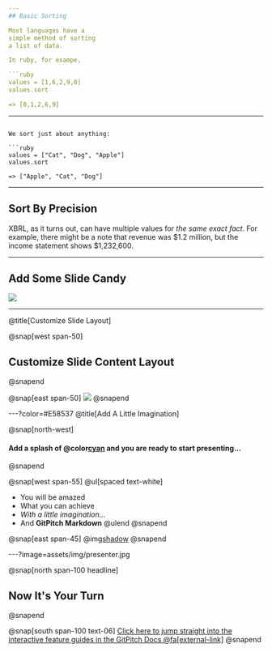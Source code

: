 ```yaml
---
## Basic Sorting

Most languages have a 
simple method of sorting 
a list of data.

In ruby, for exampe, 

```ruby
values = [1,6,2,9,0]
values.sort

=> [0,1,2,6,9]
```

---
```

We sort just about anything:

```ruby
values = ["Cat", "Dog", "Apple"]
values.sort

=> ["Apple", "Cat", "Dog"]
```


---

## Sort By Precision 

XBRL, as it turns out, can have multiple values for _the same exact fact_.  For example, there might be a note
that revenue was $1.2 million, but the income statement shows $1,232,600.  

---

## Add Some Slide Candy

![](assets/img/presentation.png)

---
@title[Customize Slide Layout]

@snap[west span-50]
## Customize Slide Content Layout
@snapend

@snap[east span-50]
![](assets/img/presentation.png)
@snapend

---?color=#E58537
@title[Add A Little Imagination]

@snap[north-west]
#### Add a splash of @color[cyan](**color**) and you are ready to start presenting...
@snapend

@snap[west span-55]
@ul[spaced text-white]
- You will be amazed
- What you can achieve
- *With a little imagination...*
- And **GitPitch Markdown**
@ulend
@snapend

@snap[east span-45]
@img[shadow](assets/img/conference.png)
@snapend

---?image=assets/img/presenter.jpg

@snap[north span-100 headline]
## Now It's Your Turn
@snapend

@snap[south span-100 text-06]
[Click here to jump straight into the interactive feature guides in the GitPitch Docs @fa[external-link]](https://gitpitch.com/docs/getting-started/tutorial/)
@snapend
